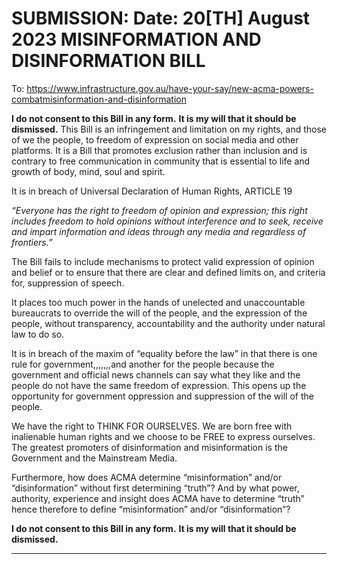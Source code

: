 # SUBMISSION: Date: 20[TH] August 2023 MISINFORMATION AND DISINFORMATION BILL
To: https://www.infrastructure.gov.au/have-your-say/new-acma-powers-combatmisinformation-and-disinformation

**I do not consent to this Bill in any form.**
**It is my will that it should be dismissed.**
This Bill is an infringement and limitation on my rights, and those of we the people, to
freedom of expression on social media and other platforms. It is a Bill that promotes
exclusion rather than inclusion and is contrary to free communication in community
that is essential to life and growth of body, mind, soul and spirit.

It is in breach of Universal Declaration of Human Rights, ARTICLE 19

_“Everyone has the right to freedom of opinion and expression; this right_
_includes freedom to hold opinions without interference and to seek, receive_
_and impart information and ideas through any media and regardless of_
_frontiers.”_

The Bill fails to include mechanisms to protect valid expression of opinion and belief
or to ensure that there are clear and defined limits on, and criteria for, suppression of
speech.

It places too much power in the hands of unelected and unaccountable bureaucrats
to override the will of the people, and the expression of the people, without
transparency, accountability and the authority under natural law to do so.

It is in breach of the maxim of “equality before the law” in that there is one rule for
government,,,,,,,and another for the people because the government and official
news channels can say what they like and the people do not have the same freedom
of expression.
This opens up the opportunity for government oppression and suppression of the will
of the people.

We have the right to THINK FOR OURSELVES. We are born free with inalienable
human rights and we choose to be FREE to express ourselves. The greatest
promoters of disinformation and misinformation is the Government and the
Mainstream Media.

Furthermore, how does ACMA determine “misinformation” and/or “disinformation”
without first determining “truth”? And by what power, authority, experience and
insight does ACMA have to determine “truth” hence therefore to define
“misinformation” and/or “disinformation”?

**I do not consent to this Bill in any form.**
**It is my will that it should be dismissed.**


-----

